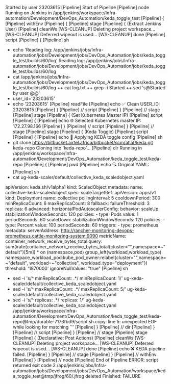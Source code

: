 Started by user 23203615
[Pipeline] Start of Pipeline
[Pipeline] node
Running on Jenkins in /app/jenkins/workspace/Infra-automation/Development/DevOps_Automation/keda_toggle_test
[Pipeline] {
[Pipeline] withEnv
[Pipeline] {
[Pipeline] stage
[Pipeline] { (Extract Jenkins User)
[Pipeline] cleanWs
[WS-CLEANUP] Deleting project workspace...
[WS-CLEANUP] Deferred wipeout is used...
[WS-CLEANUP] done
[Pipeline] script
[Pipeline] {
[Pipeline] sh
+ echo 'Reading log: /app/jenkins/jobs/Infra-automation/jobs/Development/jobs/DevOps_Automation/jobs/keda_toggle_test/builds/60/log'
Reading log: /app/jenkins/jobs/Infra-automation/jobs/Development/jobs/DevOps_Automation/jobs/keda_toggle_test/builds/60/log
+ cat /app/jenkins/jobs/Infra-automation/jobs/Development/jobs/DevOps_Automation/jobs/keda_toggle_test/builds/60/log
++ cat log.txt
++ grep -i Started
++ sed 's@Started by user @@'
+ user_id='23203615'
+ echo '23203615'
[Pipeline] readFile
[Pipeline] echo
✅ Clean USER_ID: 23203615
[Pipeline] }
[Pipeline] // script
[Pipeline] }
[Pipeline] // stage
[Pipeline] stage
[Pipeline] { (Set Kubernetes Master IP)
[Pipeline] script
[Pipeline] {
[Pipeline] echo
🌐 Selected Kubernetes master IP: 172.27.98.166
[Pipeline] }
[Pipeline] // script
[Pipeline] }
[Pipeline] // stage
[Pipeline] stage
[Pipeline] { (Keda Toggle)
[Pipeline] script
[Pipeline] {
[Pipeline] echo
🔁 Applying KEDA toggle config
[Pipeline] sh
+ git clone https://bitbucket.airtel.africa/bitbucket/scm/atlaf/keda.git keda-repo
Cloning into 'keda-repo'...
[Pipeline] dir
Running in /app/jenkins/workspace/Infra-automation/Development/DevOps_Automation/keda_toggle_test/keda-repo
[Pipeline] {
[Pipeline] pwd
[Pipeline] echo
🔍 Original YAML:
[Pipeline] sh
+ cat ug-keda-scaler/default/collective_keda_scaledobject.yaml

apiVersion: keda.sh/v1alpha1
kind: ScaledObject
metadata:
  name: collective-keda-scaledobject
spec:
  scaleTargetRef:
    apiVersion: apps/v1
    kind: Deployment
    name: collective
  pollingInterval: 5
  cooldownPeriod: 300
  minReplicaCount: 6
  maxReplicaCount: 8
  fallback:
    failureThreshold: 3
    replicas: 6
  advanced:
    horizontalPodAutoscalerConfig:
      behavior:
        scaleUp:
          stabilizationWindowSeconds: 120
          policies:
            - type: Pods
              value: 1
              periodSeconds: 60
        scaleDown:
          stabilizationWindowSeconds: 120
          policies:
            - type: Percent
              value: 100
              periodSeconds: 60
  triggers:
    - type: prometheus
      metadata:
        serverAddress: http://rancher-monitoring-devops-prometheus.cattle-monitoring-system:9090
        metricName: container_network_receive_bytes_total
        query: sum(irate(container_network_receive_bytes_total{cluster="",namespace=~"default"}[5m]) * on (namespace,pod) group_left(workload,workload_type) namespace_workload_pod:kube_pod_owner:relabel{cluster="",namespace=~"default", workload=~"collective", workload_type="deployment"})
        threshold: '1870000'
        ignoreNullValues: "true"
[Pipeline] sh
+ sed -i 's/^  minReplicaCount: .*/  minReplicaCount: 1/' ug-keda-scaler/default/collective_keda_scaledobject.yaml
+ sed -i 's/^  maxReplicaCount: .*/  maxReplicaCount: 5/' ug-keda-scaler/default/collective_keda_scaledobject.yaml
+ sed -i 's/^  replicas: .*/  replicas: 1/' ug-keda-scaler/default/collective_keda_scaledobject.yaml
/app/jenkins/workspace/Infra-automation/Development/DevOps_Automation/keda_toggle_test/keda-repo@tmp/durable-7176fbd9/script.sh.copy: line 5: unexpected EOF while looking for matching `''
[Pipeline] }
[Pipeline] // dir
[Pipeline] }
[Pipeline] // script
[Pipeline] }
[Pipeline] // stage
[Pipeline] stage
[Pipeline] { (Declarative: Post Actions)
[Pipeline] cleanWs
[WS-CLEANUP] Deleting project workspace...
[WS-CLEANUP] Deferred wipeout is used...
[WS-CLEANUP] done
[Pipeline] echo
❌ KEDA pipeline failed.
[Pipeline] }
[Pipeline] // stage
[Pipeline] }
[Pipeline] // withEnv
[Pipeline] }
[Pipeline] // node
[Pipeline] End of Pipeline
ERROR: script returned exit code 2
/app/jenkins/jobs/Infra-automation/jobs/Development/jobs/DevOps_Automation/workspace/keda_toggle_test@tmp/jfrog/60/.jfrog deleted
Finished: FAILURE
